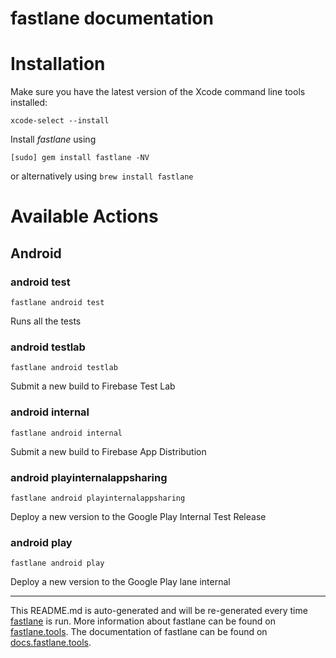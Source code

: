 fastlane documentation
================
# Installation

Make sure you have the latest version of the Xcode command line tools installed:

```
xcode-select --install
```

Install _fastlane_ using
```
[sudo] gem install fastlane -NV
```
or alternatively using `brew install fastlane`

# Available Actions
## Android
### android test
```
fastlane android test
```
Runs all the tests
### android testlab
```
fastlane android testlab
```
Submit a new build to Firebase Test Lab
### android internal
```
fastlane android internal
```
Submit a new build to Firebase App Distribution
### android playinternalappsharing
```
fastlane android playinternalappsharing
```
Deploy a new version to the Google Play Internal Test Release
### android play
```
fastlane android play
```
Deploy a new version to the Google Play lane internal

----

This README.md is auto-generated and will be re-generated every time [fastlane](https://fastlane.tools) is run.
More information about fastlane can be found on [fastlane.tools](https://fastlane.tools).
The documentation of fastlane can be found on [docs.fastlane.tools](https://docs.fastlane.tools).
